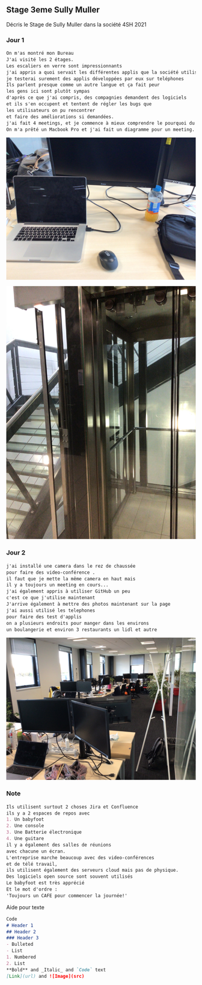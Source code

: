 ## Stage 3eme Sully Muller

Décris le Stage de Sully Muller dans la société 4SH
2021

### Jour 1

```markdown
On m'as montré mon Bureau
J'ai visité les 2 étages.
Les escaliers en verre sont impressionnants
j'ai appris a quoi servait les différentes applis que la société utilisent
je testerai surement des applis développées par eux sur teléphones
Ils parlent presque comme un autre langue et ça fait peur
les gens ici sont plutôt sympas
d'après ce que j'ai compris, des compagnies demandent des logiciels
et ils s'en occupent et tentent de régler les bugs que
les utilisateurs on pu rencontrer
et faire des améliorations si demandées.
j'ai fait 4 meetings, et je commence à mieux comprendre le pourquoi du comment.
On m'a prêté un Macbook Pro et j'ai fait un diagramme pour un meeting.
```
![Mon Bureau](https://github.com/SullyFlex/Stage3eme/blob/gh-pages/Images/IMG_0303.jpg?raw=true)

![Escaliers et ascenseur](https://github.com/SullyFlex/Stage3eme/blob/gh-pages/Images/Escaliers.jpg?raw=true)

### Jour 2
```markdown
j'ai installé une camera dans le rez de chaussée
pour faire des video-conférence .
il faut que je mette la même camera en haut mais
il y a toujours un meeting en cours...
j'ai également appris à utiliser GitHub un peu
c'est ce que j'utilise maintenant
J'arrive également à mettre des photos maintenant sur la page
j'ai aussi utilisé les telephones
pour faire des test d'applis
on a plusieurs endroits pour manger dans les environs
un boulangerie et environ 3 restaurants un lidl et autre
```

![Ensemble Des Bureaux](https://raw.githubusercontent.com/SullyFlex/Stage3eme/gh-pages/Images/IMG_0304.jpg)

### Note
```markdown
Ils utilisent surtout 2 choses Jira et Confluence
ils y a 2 espaces de repos avec
1. Un babyfoot
2. Une console
3. Une Batterie électronique
4. Une guitare
il y a également des salles de réunions
avec chacune un écran.
L'entreprise marche beaucoup avec des video-conférences
et de télé travail,
ils utilisent également des serveurs cloud mais pas de physique.
Des logiciels open source sont souvent utilisés
Le babyfoot est très apprécié
Et le mot d'ordre :
'Toujours un CAFE pour commencer la journée!'
```



Aide pour texte
```markdown
Code
# Header 1
## Header 2
### Header 3
- Bulleted
- List
1. Numbered
2. List
**Bold** and _Italic_ and `Code` text
[Link](url) and ![Image](src)
```
